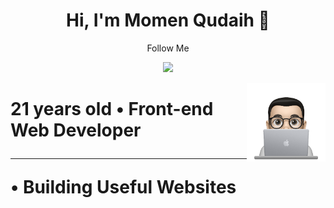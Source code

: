 
<h1 align="center">Hi, I'm Momen Qudaih 👋</h1>
<p align="center" >Follow Me </p>
<p align="center" >
    <a href="https://www.instagram.com/prog_momen.qudaih"><img src="https://img.shields.io/badge/instagram-%23E4415F?style=flat&logo=instagram&logoColor=white"/></a>
  </p>
  
  <img src="profile-img.png" align="right" width="25%"/>
<h1> 21 years old • Front-end Web Developer <hr>• Building Useful Websites</h1>
